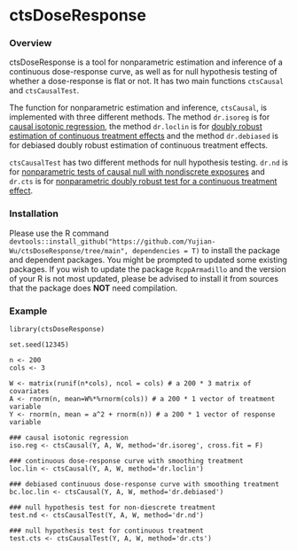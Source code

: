 # ctsDoseResponse

### Overview

ctsDoseResponse is a tool for nonparametric estimation and inference of a continuous dose-response curve, as well as for null hypothesis testing of whether a dose-response is flat or not. It has two main functions ``ctsCausal`` and ``ctsCausalTest``.

The function for nonparametric estimation and inference, ``ctsCausal``, is implemented with three different methods. The method ``dr.isoreg`` is for [causal isotonic regression](https://rss.onlinelibrary.wiley.com/doi/10.1111/rssb.12372), the method ``dr.loclin`` is for [doubly robust estimation of continuous treatment effects](https://rss.onlinelibrary.wiley.com/doi/10.1111/rssb.12212) and the method ``dr.debiased`` is for debiased doubly robust estimation of continuous treatment effects.

``ctsCausalTest`` has two different methods for null hypothesis testing. ``dr.nd`` is for [nonparametric tests of causal null with nondiscrete exposures](https://www.tandfonline.com/doi/abs/10.1080/01621459.2020.1865168?journalCode=uasa20) and ``dr.cts`` is for [nonparametric doubly robust test for a continuous treatment effect](https://arxiv.org/abs/2202.03369).


### Installation

Please use the R command ``devtools::install_github("https://github.com/Yujian-Wu/ctsDoseResponse/tree/main", dependencies = T)`` to install the package and dependent packages. You might be prompted to updated some existing packages. If you wish to update the package `RcppArmadillo` and the version of your R is not most updated, please be advised to install it from sources that the package does **NOT** need compilation.


### Example
```
library(ctsDoseResponse)

set.seed(12345)

n <- 200
cols <- 3

W <- matrix(runif(n*cols), ncol = cols) # a 200 * 3 matrix of covariates
A <- rnorm(n, mean=W%*%rnorm(cols)) # a 200 * 1 vector of treatment variable
Y <- rnorm(n, mean = a^2 + rnorm(n)) # a 200 * 1 vector of response variable

### causal isotonic regression
iso.reg <- ctsCausal(Y, A, W, method='dr.isoreg', cross.fit = F)

### continuous dose-response curve with smoothing treatment
loc.lin <- ctsCausal(Y, A, W, method='dr.loclin')

### debiased continuous dose-response curve with smoothing treatment
bc.loc.lin <- ctsCausal(Y, A, W, method='dr.debiased')

### null hypothesis test for non-diescrete treatment
test.nd <- ctsCausalTest(Y, A, W, method='dr.nd')

### null hypothesis test for continuous treatment
test.cts <- ctsCausalTest(Y, A, W, method='dr.cts')
```
